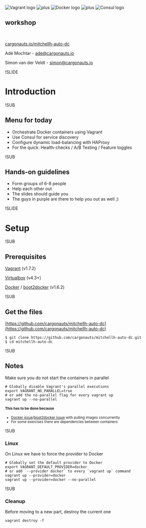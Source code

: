 ![Vagrant logo](img/vagrant-logo.png) <!-- .element: class="noborder" -->
![plus](img/plus.png) <!-- .element: class="noborder" -->
![Docker logo](img/docker-logo-no-text.png) <!-- .element: class="noborder" -->
![plus](img/plus.png) <!-- .element: class="noborder" -->
![Consul logo](img/consul-logo.png) <!-- .element: class="noborder" -->
## workshop


<br><p>[cargonauts.io/mitchellh-auto-dc](http://cargonauts.io/mitchellh-auto-dc)

Adé Mochtar - [ade@cargonauts.io](mailto:ade@cargonauts.io)

Simon van der Veldt - [simon@cargonauts.io](mailto:simon@cargonauts.io)



!SLIDE
# Introduction


!SUB
## Menu for today

- Orchestrate Docker containers using Vagrant
- Use Consul for service discovery
- Configure dynamic load-balancing with HAProxy
- For the quick: Health-checks / A/B Testing / Feature toggles


!SUB
## Hands-on guidelines
- Form groups of 6-8 people
- Help each other out
- The slides should guide you
- The guys in purple are there to help you out as well ;)


!SLIDE
# Setup


!SUB
## Prerequisites
[Vagrant](https://docs.vagrantup.com/v2/installation/index.html) (v1.7.2)

[Virtualbox](https://www.virtualbox.org/wiki/Downloads) (v4.3+)

[Docker](https://docs.docker.com/installation/) / [boot2docker](http://boot2docker.io) (v1.6.2)


!SUB
## Get the files

[https://github.com/cargonauts/mitchellh-auto-dc](https://github.com/cargonauts/mitchellh-auto-dc)
```
$ git clone https://github.com/cargonauts/mitchellh-auto-dc.git
$ cd mitchellh-auto-dc
```

!SUB
## Notes
Make sure you do not start the containers in parallel

```
# Globally disable Vagrant's parallel executions
export VAGRANT_NO_PARALLEL=true
# or add the no-parallel flag for every vagrant up
vagrant up --no-parallel
```
<small>

#### This has to be done because
* [Docker issue](https://github.com/docker/docker/issues/9718)/[boot2docker issue](https://github.com/boot2docker/boot2docker/issues/757) with pulling images concurrently
* For some exercises there are dependencies between containers

</small>


!SUB
### Linux
On Linux we have to force the provider to Docker
<!-- .element: class="bash" -->
```
# Globally set the default provider to Docker
export VAGRANT_DEFAULT_PROVIDER=docker
# or add `--provider docker` to every `vagrant up` command
vagrant up --provider=docker
vagrant up --provider=docker --no-parallel
```
<!-- .element: class="bash" -->


!SUB
### Cleanup
Before moving to a new part, destroy the current one
```
vagrant destroy -f
```

